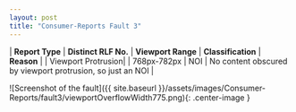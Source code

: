 ```yaml
---
layout: post
title: "Consumer-Reports Fault 3"
---
```

| **Report Type** | **Distinct RLF No.** | **Viewport Range** | **Classification** | **Reason** |
| Viewport Protrusion|  | 768px-782px | NOI | No content obscured by viewport protrusion, so just an NOI | 

![Screenshot of the fault]({{ site.baseurl }}/assets/images/Consumer-Reports/fault3/viewportOverflowWidth775.png){: .center-image }
